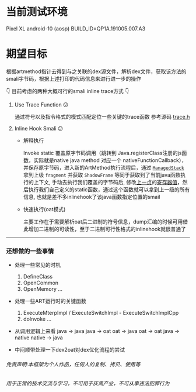 # 当前测试环境
Pixel XL 
android-10 (aosp)
BUILD_ID=QP1A.191005.007.A3

# 期望目标

根据artmethod指针去得到与之关联的dex源文件，解析dex文件，获取该方法的smali字节码，根据上述打印的代码信息来进行进一步的操作

👇 目前考虑的两种大概可行的smali inline trace方式 👇

1. Use Trace Function 😕

   通过符号以及指令格式的模式匹配定位一些关键的trace函数 
   参考源码 [trace.h](https://android.googlesource.com/platform/art/+/refs/tags/android-10.0.0_r42/runtime/trace.h#107)

3. Inline Hook Smali 😕

   - 解释执行
     
      Invoke static 覆盖原字节码调用（跳转到 Java.registerClass注册的js函数，实际就是native java method 对应一个 nativeFunctionCallback），并保存原字节码，进入新的ArtMethod执行流程后，通过 [`ManagedStack`](https://cs.android.com/android/platform/superproject/+/master:art/runtime/art_method.cc;l=379?q=art_method.cc&ss=android%2Fplatform%2Fsuperproject) 拿到上级 `fragment` 并获取 `ShadowFrame` 等同于获取到了当前java函数执行的上下文, 手动去执行我们覆盖的字节码后, 修改[上一贞](https://cs.android.com/android/platform/superproject/+/master:art/runtime/interpreter/shadow_frame.h;l=440)的[寄存器值](https://cs.android.com/android/platform/superproject/+/master:art/runtime/interpreter/shadow_frame.h;l=211)，然后执行我们自己定义的static函数，通过这个函数就可以拿到上一级的所有信息, 也就是差不多inlinehook了该java函数指定位置的smail
   - 快速执行(oat模式)
     
      主要工作在于需要解析oat后二进制的符号信息，dump汇编的时候可用借此增加二进制的可读性，至于二进制可行性格式的inlinehook就很普通了

---

### 还想做的一些事情

- 处理一些常见的时机
  1. DefineClass
  2. OpenCommon
  3. OpenMemory
     ...

- 处理一些ART运行时的关键函数
  1. ExecuteMterpImpl / ExecuteSwitchImpl - ExecuteSwitchImplCpp
  2. doInvoke
     ...

- 从调用逻辑上来看
   java -> java 
   java -> oat
   oat -> java
   oat -> oat
   java -> native
   native -> java

- 中间顺带处理一下dex2oat对dex优化流程的尝试


[](https://github.com/axhlzy/ARTHookScripts/blob/master/imgs/showSmali.png)


[](https://github.com/axhlzy/ARTHookScripts/blob/master/imgs/showOatAsm.png)


###### 免责声明:本框架为个人作品，任何人的复制、拷贝、使用等
###### 用于正常的技术交流与学习，不可用于灰黑产业，不可从事违法犯罪行为